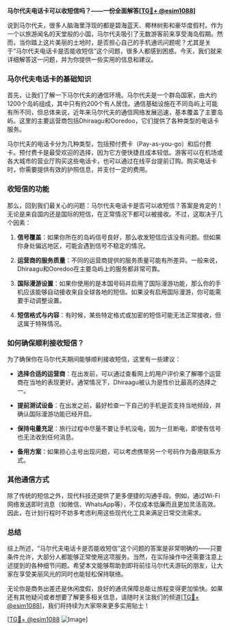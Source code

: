 **马尔代夫电话卡可以收短信吗？——一份全面解答[[TG💪+ @esim1088](https://t.me/s/esim1088)]**

说到马尔代夫，很多人脑海里浮现的都是碧海蓝天、椰林树影和豪华度假村。作为一个以旅游闻名的天堂般的小国，马尔代夫吸引了无数游客前来享受海岛假期。然而，当你踏上这片美丽的土地时，是否担心自己的手机通讯问题呢？尤其是关于“马尔代夫电话卡是否能收短信”这个问题，很多人都感到困惑。今天，我们就来详细解答这一问题，并为你提供一些实用的信息和建议。

### 马尔代夫电话卡的基础知识

首先，让我们了解一下马尔代夫的通信环境。马尔代夫是一个群岛国家，由大约1200个岛屿组成，其中只有约200个有人居住。通信基础设施在不同岛屿上可能有所不同，但总体来说，近年来马尔代夫的通信网络发展迅速，基本覆盖了主要岛屿。这里的主要运营商包括Dhiraagu和Ooredoo，它们提供了各种类型的电话卡服务。

马尔代夫的电话卡分为几种类型，包括预付费卡（Pay-as-you-go）和后付费卡。预付费卡是最受欢迎的选择，因为它方便快捷且成本较低。游客可以在机场或各大城市的营业厅购买这些电话卡，也可以通过在线平台提前订购。购买电话卡时，你需要提供有效的护照信息，并支付一定的费用。

### 收短信的功能

那么，回到我们最关心的问题：马尔代夫电话卡是否可以收短信？答案是肯定的！无论是来自国内还是国际的短信，在正常情况下都可以被接收。不过，这取决于几个因素：

1. **信号覆盖**：如果你所在的岛屿信号良好，那么收发短信应该没有问题。但如果你身处偏远地区，可能会遇到信号不稳定的情况。
   
2. **运营商的服务质量**：不同的运营商提供的服务质量可能有所差异。一般来说，Dhiraagu和Ooredoo在主要岛屿上的服务都非常可靠。

3. **国际漫游设置**：如果你使用的是本国号码并启用了国际漫游功能，那么你的手机应该能够自动接收来自全球各地的短信。如果没有启用国际漫游，你可能需要手动调整设置。

4. **短信格式与内容**：有时候，某些特定格式或加密的短信可能无法正常接收，但这属于特殊情况。

### 如何确保顺利接收短信？

为了确保你在马尔代夫期间能够顺利接收短信，这里有一些建议：

- **选择合适的运营商**：在出发前，可以通过查看网上的用户评价来了解哪个运营商在当地的表现更好。通常情况下，Dhiraagu被认为是性价比最高的选择之一。
  
- **提前测试设备**：在出发之前，最好检查一下自己的手机是否支持当地频段，并确认国际漫游功能已经开启。

- **保持电量充足**：旅行过程中尽量不要让手机没电，因为一旦断电，即使有信号也无法收到任何消息。

- **备用方案**：如果担心主号出现问题，可以考虑携带另一个号码作为备用联系方式。

### 其他通信方式

除了传统的短信之外，现代科技还提供了更多便捷的沟通手段。例如，通过Wi-Fi网络发送即时消息（如微信、WhatsApp等），不仅成本低廉而且更加灵活高效。因此，在计划行程时不妨多考虑利用这些现代化工具来满足日常交流需求。

### 总结

综上所述，“马尔代夫电话卡是否能收短信”这个问题的答案是非常明确的——只要条件允许，大部分人都能够正常使用这项服务。当然，在实际操作中还需要注意上述提到的各种细节问题。希望本文能够帮助到即将前往马尔代夫游玩的朋友，让大家在享受美丽风光的同时也能轻松保持联络。

无论你是商务出差还是休闲度假，良好的通讯保障总能让旅程变得更加愉快。如果还有其他疑问或者想要了解更多相关信息，请随时关注我们的频道[[TG💪+ @esim1088](https://t.me/s/esim1088)]，我们将持续为大家带来更多实用贴士！

[[TG💪+ @esim1088](https://t.me/s/esim1088) ![Image](https://i.postimg.cc/4NQfJmqS/Snipaste-2025-05-13-00-14-12.png)]
